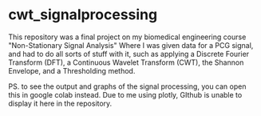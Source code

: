 # cwt_signalprocessing
This repository was a final project on my biomedical engineering course "Non-Stationary Signal Analysis" Where I was given data for a PCG signal, and had to do all sorts of stuff with it, such as applying a Discrete Fourier Transform (DFT), a Continuous Wavelet Transform (CWT), the Shannon Envelope, and a Thresholding method.


PS. to see the output and graphs of the signal processing,  you can open this in google colab instead. Due to me using plotly, GIthub is unable to display it here in the repository. 
